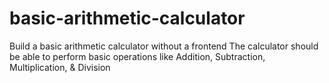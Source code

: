 # basic-arithmetic-calculator
Build a basic arithmetic calculator without a frontend   The calculator should be able to perform basic operations like Addition, Subtraction, Multiplication, &amp; Division
